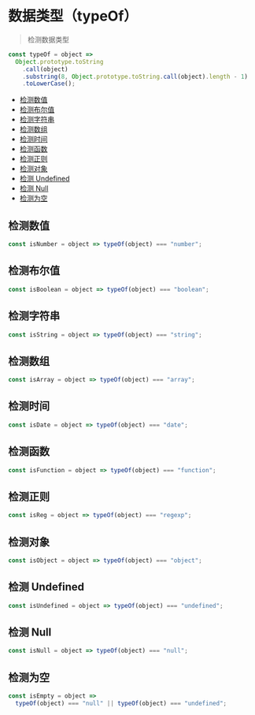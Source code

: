 # 数据类型（typeOf）

> 检测数据类型

```js
const typeOf = object =>
  Object.prototype.toString
    .call(object)
    .substring(8, Object.prototype.toString.call(object).length - 1)
    .toLowerCase();
```

- [检测数值](#检测数值)
- [检测布尔值](#检测布尔值)
- [检测字符串](#检测字符串)
- [检测数组](#检测数组)
- [检测时间](#检测时间)
- [检测函数](#检测函数)
- [检测正则](#检测正则)
- [检测对象](#检测对象)
- [检测 Undefined](#检测-undefined)
- [检测 Null](#检测-null)
- [检测为空](#检测为空)

## 检测数值

```js
const isNumber = object => typeOf(object) === "number";
```

## 检测布尔值

```js
const isBoolean = object => typeOf(object) === "boolean";
```

## 检测字符串

```js
const isString = object => typeOf(object) === "string";
```

## 检测数组

```js
const isArray = object => typeOf(object) === "array";
```

## 检测时间

```js
const isDate = object => typeOf(object) === "date";
```

## 检测函数

```js
const isFunction = object => typeOf(object) === "function";
```

## 检测正则

```js
const isReg = object => typeOf(object) === "regexp";
```

## 检测对象

```js
const isObject = object => typeOf(object) === "object";
```

## 检测 Undefined

```js
const isUndefined = object => typeOf(object) === "undefined";
```

## 检测 Null

```js
const isNull = object => typeOf(object) === "null";
```

## 检测为空

```js
const isEmpty = object =>
  typeOf(object) === "null" || typeOf(object) === "undefined";
```
